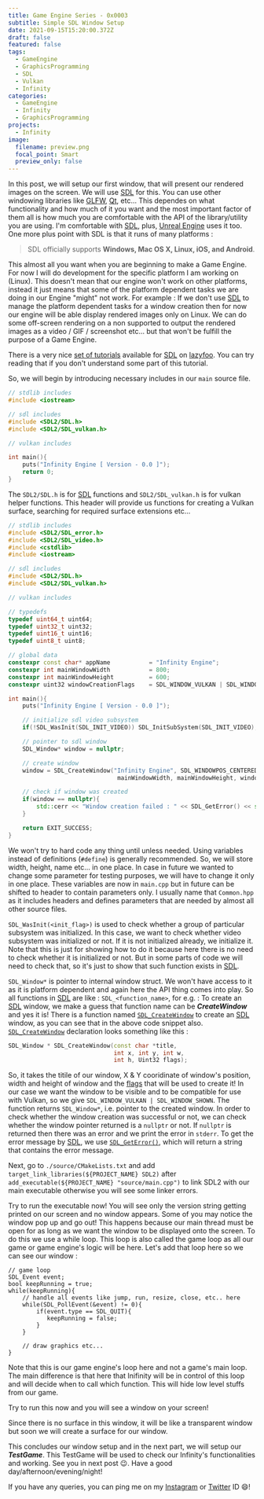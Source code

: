 ```yaml
---
title: Game Engine Series - 0x0003
subtitle: Simple SDL Window Setup
date: 2021-09-15T15:20:00.372Z
draft: false
featured: false
tags:
  - GameEngine
  - GraphicsProgramming
  - SDL
  - Vulkan
  - Infinity
categories:
  - GameEngine
  - Infinity
  - GraphicsProgramming
projects:
  - Infinity
image:
  filename: preview.png
  focal_point: Smart
  preview_only: false
---
```

In this post, we will setup our first window, that will present our rendered images on the screen. We will use [SDL](https://libsdl.org/) for this. You can use other windowing libraries like [GLFW](https://glfw.org/), [Qt](https://qt.io/), etc... This dependes on what functionality and how much of it you want and the most important factor of them all is how much you are comfortable with the API of the library/utility you are using. I'm comfortable with [SDL](https://libsdl.org/), plus, [Unreal Engine](https://www.unrealengine.com/en-US/) uses it too. One more plus point with SDL is that it runs of many platforms : 

> SDL officially supports **Windows, Mac OS X, Linux, iOS, and Android**.

This almost all you want when you are beginning to make a Game Engine. For now I will do development for the specific platform I am working on (Linux). This doesn't mean that our engine won't work on other platforms, instead it just means that some of the platform dependent tasks we are doing in our Engine "might" not work. For example : If we don't use [SDL](https://libsdl.org/) to manage the platform dependent tasks for a window creation then for now our engine will be able display rendered images only on Linux. We can do some off-screen rendering on a non supported to output the rendered images as a video / GIF / screenshot etc... but that won't be fulfill the purpose of a Game Engine. 

There is a very nice [set of tutorials](https://lazyfoo.net/tutorials/SDL/) available for [SDL](https://libsdl.org/) on [lazyfoo](https://lazyfoo.net/). You can try reading that if you don't understand some part of this tutorial.

So, we will begin by introducing necessary includes in our `main` source file.

```cpp
// stdlib includes
#include <iostream>

// sdl includes
#include <SDL2/SDL.h>
#include <SDL2/SDL_vulkan.h>

// vulkan includes

int main(){
    puts("Infinity Engine [ Version - 0.0 ]");
    return 0;
}
```

The `SDL2/SDL.h` is for [SDL](https://libsdl.org/) functions and `SDL2/SDL_vulkan.h` is for vulkan helper functions. This header will provide us functions for creating a Vulkan surface, searching for required surface extensions etc...

```cpp
// stdlib includes
#include <SDL2/SDL_error.h>
#include <SDL2/SDL_video.h>
#include <cstdlib>
#include <iostream>

// sdl includes
#include <SDL2/SDL.h>
#include <SDL2/SDL_vulkan.h>

// vulkan includes

// typedefs
typedef uint64_t uint64;
typedef uint32_t uint32;
typedef uint16_t uint16;
typedef uint8_t uint8;

// global data
constexpr const char* appName           = "Infinity Engine";
constexpr int mainWindowWidth           = 800;
constexpr int mainWindowHeight          = 600;
constexpr uint32 windowCreationFlags    = SDL_WINDOW_VULKAN | SDL_WINDOW_SHOWN; 

int main(){
    puts("Infinity Engine [ Version - 0.0 ]");

    // initialize sdl video subsystem
    if(!SDL_WasInit(SDL_INIT_VIDEO)) SDL_InitSubSystem(SDL_INIT_VIDEO);

    // pointer to sdl window
    SDL_Window* window = nullptr;

    // create window
    window = SDL_CreateWindow("Infinity Engine", SDL_WINDOWPOS_CENTERED, SDL_WINDOWPOS_CENTERED, 
                               mainWindowWidth, mainWindowHeight, windowCreationFlags);

    // check if window was created
    if(window == nullptr){
        std::cerr << "Window creation failed : " << SDL_GetError() << std::endl;
    }

    return EXIT_SUCCESS;
}
```

We won't try to hard code any thing until unless needed. Using variables instead of definitions (`#define`) is generally recommended. So, we will store width, height, name etc... in one place. In case in future we wanted to change some parameter for testing purposes, we will have to change it only in one place. These variables are now in `main.cpp` but in future can be shifted to header to contain parameters only. I usually name that `Common.hpp` as it includes headers and defines parameters that are needed by almost all other source files.

`SDL_WasInit(<init_flag>)` is used to check whether a group of particular subsystem was initialized. In this case, we want to check whether video subsystem was initialized or not. If it is not initialized already, we initialize it. Note that this is just for showing how to do it because here there is no need to check whether it is initialized or not. But in some parts of code we will need to check that, so it's just to show that such function exists in [SDL](https://libsdl.org/).

`SDL_Window*` is pointer to internal window struct. We won't have access to it as it is platform dependent and again here the API thing comes into play. So all functions in [SDL](https://libsdl.org/) are like : `SDL_<function_name>`, for e.g. : To create an [SDL](https://libsdl.org/) window, we make a guess that function name can be  ***CreateWindow*** and yes it is! There is a function named [`SDL_CreateWindow`](https://wiki.libsdl.org/SDL_CreateWindow) to create an [SDL](https://libsdl.org/) window, as you can see that in the above code snippet also. [`SDL_CreateWindow`](https://wiki.libsdl.org/SDL_CreateWindow) declaration looks something like this : 

```cpp
SDL_Window * SDL_CreateWindow(const char *title,
                              int x, int y, int w,
                              int h, Uint32 flags);
```

So, it takes the titile of our window, X & Y cooridinate of window's position, width and height of window and the [flags](https://wiki.libsdl.org/SDL_CreateWindow#remarks) that will be used to create it! In our case we want the window to be visible and to be compatible for use with Vulkan, so we give `SDL_WINDOW_VULKAN | SDL_WINDOW_SHOWN`. The function returns `SDL_Window*`, i.e. pointer to the created window. In order to check whether the window creation was successful or not, we can check whether the window pointer returned is a `nullptr` or not. If `nullptr` is returned then there was an error and we print the error in `stderr`. To get the error message by [SDL](https://libsdl.org/), we use [`SDL_GetError()`](https://wiki.libsdl.org/SDL_GetError), which will return a string that contains the error message. 

Next, go to `./source/CMakeLists.txt` and add `target_link_libraries(${PROJECT_NAME} SDL2)` after `add_executable(${PROJECT_NAME} "source/main.cpp")` to link SDL2 with our main executable otherwise you will see some linker errors. 

Try to run the executable now! You will see only the version string getting printed on our screen and no window appears. Some of you may notice the window pop up and go out! This happens because our main thread must be open for as long as we want the window to be displayed onto the screen. To do this we use a while loop. This loop is also called the game loop  as all our game or game engine's logic will be here. Let's add that loop here so we can see our window : 

```
// game loop
SDL_Event event;
bool keepRunning = true;
while(keepRunning){
    // handle all events like jump, run, resize, close, etc.. here
    while(SDL_PollEvent(&event) != 0){
        if(event.type == SDL_QUIT){
           keepRunning = false;
        }
    }
    
    // draw graphics etc...
}
```

Note that this is our game engine's loop here and not a game's main loop. The main difference is that here that Inifinity will be in control of this loop and will decide when to call which function. This will hide low level stuffs from our game.

Try to run this now and you will see a window on your screen!

Since there is no surface in this window, it will be like a transparent window but soon we will create a surface for our window.

This concludes our window setup and in the next part, we will setup our ***TestGame***. This TestGame will be used to check our Infinity's functionalities and working. See you in next post 😉. Have a good day/afternoon/evening/night!

If you have any queries, you can ping me on my [Instagram](https://instagram.com/imsiddharthmishra) or [Twitter](https://twitter.com/brightprogramer) ID 😄!